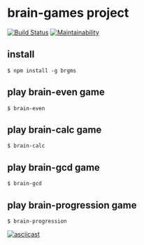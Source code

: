 # brain-games project
[![Build Status](https://travis-ci.org/sergmsk/project-lvl1-s364.svg?branch=master)](https://travis-ci.org/sergmsk/project-lvl1-s364) [![Maintainability](https://api.codeclimate.com/v1/badges/fd42fec1b2fc76af413d/maintainability)](https://codeclimate.com/github/sergmsk/project-lvl1-s364/maintainability)

## install
```$ npm install -g brgms```
## play brain-even game
```$ brain-even```
## play brain-calc game
```$ brain-calc```
## play brain-gcd game
```$ brain-gcd```
## play brain-progression game
```$ brain-progression```

[![asciicast](https://asciinema.org/a/HVNBuyXdXwenrNC8fEUoO6asW.png)](https://asciinema.org/a/HVNBuyXdXwenrNC8fEUoO6asW)
